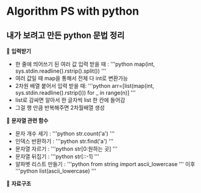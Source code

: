 Algorithm PS with python
=============
내가 보려고 만든 python 문법 정리
---------

📍 **입력받기**
* 한 줄에 띄어쓰기 된 여러 값 입력 받을 때 : 
 '''python
 map(int, sys.stdin.readline().rstrip().split())
 '''
 * 여러 값일 때 map을 통해서 전체 다 int로 변환가능
* 2차원 배열 붙어서 입력 받을 때:
 '''python
 arr=[list(map(int, sys.stdin.readline().rstrip())) for _ in range(n)]
 '''
 * list로 감싸면 알아서 한 글자씩 list 한 칸에 들어감
 * 그걸 행 만큼 반복해주면 2차월배열 생성


📍 **문자열 관련 함수**
* 문자 개수 세기 : '''python
str.count('a')
'''
* 인덱스 반환하기 : '''python
str.find('a')
'''
* 문자열 자르기 : '''python
str[0:원하는 곳]
'''
* 문자열 뒤집기 : '''python
str[::-1]
'''
* 알파벳 리스트 만들기 : '''python
from string import ascii_lowercase
''' 이후 '''python
list(ascii_lowercase)
'''

📍 **자료구조**
